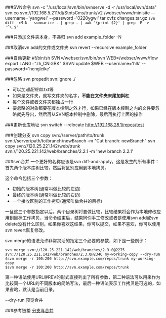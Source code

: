 ###SVN命令
	svn -c "/usr/local/svn/bin/svnserve -d -r /usr/local/svn/data"
	svn co svn://192.168.5.211/dj/StntsCms/trunk/v2 /webser/www/minisite --username='yangwei' --password='0220ygwi'
	tar cvfz changes.tar.gz  `svn diff -rM:N --summarize . | grep . | awk '{print $2}' | grep -E -v '^\.$'`

###只添加文件夹本身，不递归
	svn add example_folder -N

###取消svn add的文件或文件夹
	svn revert --recursive example_folder

###自动更新
	#!/bin/sh
	SVN=/webser/svn/bin/svn
	WEB=/webser/www/flow
	export LANG="zh_CN.GBK"
	$SVN update $WEB --username='hlk' --password='hengleike'

###忽略
	svn propedit svn:ignore ./
	
* 可以加*通配符如*.txt等
* 如果是文件夹，就写文件夹的名字，**不能在文件夹末尾加斜杠**
* 每个文件或者文件夹都独占一行
* 要忽略的对象都要在版本控制之外才行，如果已经在版本控制之内的文件要忽略就先导出，然后再从SVN版本控制中删除，最后再执行上面的操作

###更新仓库地址
	svn switch --relocate http://192.168.28.1/repos/test

###创建分支
	svn copy svn://server/path/to/trunk svn://server/path/to/branch/newBranch -m "Cut branch: newBranch"
	svn copy svn://120.25.221.142/web/trunk svn://120.25.221.142/web/branches/2.2.1 -m 'new branch 2.2.1'

###svn合并
一个更好的名称应该是svn diff-and-apply，这是发生的所有事件：首先两个版本库树比较，然后将区别应用到本地拷贝。

这个命令包括三个参数：

* 初始的版本树(通常叫做比较的左边)
* 最终的版本树(通常叫做比较的右边)
* 一个接收区别的工作拷贝(通常叫做合并的目标)

一旦这三个参数指定以后，两个目录树将要做比较，比较结果将会作为本地修改应用到目标工作拷贝，当命令结束后，结果同你手工修改或者是使用svn add或svn delete没有什么区别，如果你喜欢这结果，你可以提交，如果不喜欢，你可以使用svn revert恢复修改。

svn merge的语法允许非常灵活的指定三个必要的参数，如下是一些例子：

	svn merge svn://120.25.221.142/web/branches/2.3.0@2275  svn://120.25.221.142/web/branches/2.3.0@2346 my-working-copy --dry-run
	$svn merge -r 100:200 http://svn.example.com/repos/trunk my-working-copy
	$svn merge -r 100:200 http://svn.example.com/repos/trunk

第一种语法使用URL@REV的形式直接列出了所有参数，第二种语法可以用来作为比较同一个URL的不同版本的简略写法，最后一种语法表示工作拷贝是可选的，如果省略，默认是当前目录。

--dry-run 预览合并


###参考链接
[分支与合并](https://i18n-zh.googlecode.com/svn/www/svnbook-1.4/svn.branchmerge.copychanges.html)
